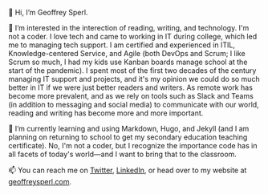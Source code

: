 👋 Hi, I’m Geoffrey Sperl.

👀 I’m interested in the interection of reading, writing, and technology. I'm not a coder. I love tech and came to working in IT during college, which led me to managing tech support. I am certified and experienced in ITIL, Knowledge-centered Service, and Agile (both DevOps and Scrum; I like Scrum so much, I had my kids use Kanban boards manage school at the start of the pandemic). I spent most of the first two decades of the century managing IT support and projects, and it's my opinion we could do so much better in IT if we were just better readers and writers. As remote work has become more prevalent, and as we rely on tools such as Slack and Teams (in addition to messaging and social media) to communicate with our world, reading and writing has become more and more important. 

🌱 I’m currently learning and using Markdown, Hugo, and Jekyll (and I am planning on returning to school to get my secondary education teaching certificate). No, I'm not a coder, but I recognize the importance code has in all facets of today's world—and I want to bring that to the classroom.

📫 You can reach me on [Twitter](https://twitter.com/geoffreysperl), [LinkedIn](https://www.linkedin.com/in/geoffreysperl/), or head over to my website at [geoffreysperl.com](https://geoffreysperl.com).

<!---
geoffreysperl/geoffreysperl is a ✨ special ✨ repository because its `README.md` (this file) appears on your GitHub profile.
You can click the Preview link to take a look at your changes.
--->
